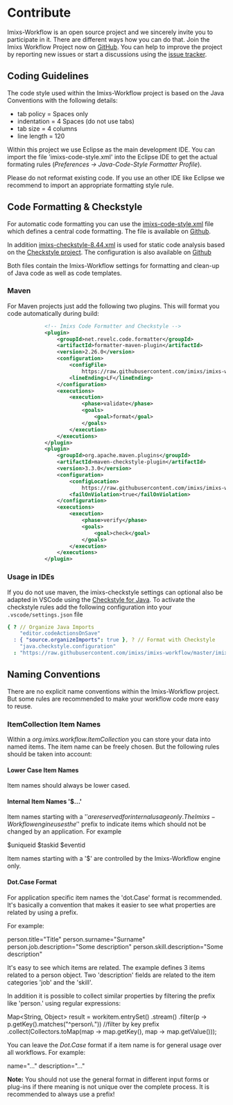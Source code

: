 # Contribute

Imixs-Workflow is an open source project and we sincerely invite you to participate in it. There are different ways how you can do that. Join the Imixs Workflow Project now on [GitHub](https://github.com/imixs/imixs-workflow). You can help to improve the project by reporting new issues or start a discussions using the
[issue tracker](https://github.com/imixs/imixs-workflow/issues).

## Coding Guidelines

The code style used within the Imixs-Workflow project is based on the Java Conventions with the following details:

- tab policy = Spaces only
- indentation = 4 Spaces (do not use tabs)
- tab size = 4 columns
- line length = 120

Within this project we use Eclipse as the main development IDE. You can import the file 'imixs-code-style.xml' into the Eclipse IDE to get the actual formating rules (_Preferences -> Java-Code-Style Formatter Profile_).

Please do not reformat existing code. If you use an other IDE like Eclipse we recommend to import an appropriate formatting style rule.

## Code Formatting & Checkstyle

For automatic code formatting you can use the [imixs-code-style.xml](../../../imixs-code-style.xml) file which defines a central code formatting. The file is available on [Github](https://raw.githubusercontent.com/imixs/imixs-workflow/refs/heads/master/imixs-code-style.xml).

In addition [imixs-checkstyle-8.44.xml](../../../imixs-checkstyle-8.44.xml) is used for static code analysis based on the [Checkstyle project](https://checkstyle.sourceforge.io/). The configuration is also available on [Github](https://raw.githubusercontent.com/imixs/imixs-workflow/master/imixs-checkstyle-8.44.xml)

Both files contain the Imixs-Workflow settings for formatting and clean-up of Java code as well as code templates.

### Maven

For Maven projects just add the following two plugins. This will format you code automatically during build:

```xml
			<!-- Imixs Code Formatter and Checkstyle -->
			<plugin>
				<groupId>net.revelc.code.formatter</groupId>
				<artifactId>formatter-maven-plugin</artifactId>
				<version>2.26.0</version>
				<configuration>
					<configFile>
						https://raw.githubusercontent.com/imixs/imixs-workflow/refs/heads/master/imixs-code-style.xml</configFile>
					<lineEnding>LF</lineEnding>
				</configuration>
				<executions>
					<execution>
						<phase>validate</phase>
						<goals>
							<goal>format</goal>
						</goals>
					</execution>
				</executions>
			</plugin>
			<plugin>
				<groupId>org.apache.maven.plugins</groupId>
				<artifactId>maven-checkstyle-plugin</artifactId>
				<version>3.3.0</version>
				<configuration>
					<configLocation>
						https://raw.githubusercontent.com/imixs/imixs-workflow/master/imixs-checkstyle-8.44.xml</configLocation>
					<failOnViolation>true</failOnViolation>
				</configuration>
				<executions>
					<execution>
						<phase>verify</phase>
						<goals>
							<goal>check</goal>
						</goals>
					</execution>
				</executions>
			</plugin>
```

### Usage in IDEs

If you do not use maven, the imixs-checkstyle settings can optional also be adapted in VSCode using the [Checkstyle for Java](https://marketplace.visualstudio.com/items?itemName=shengchen.vscode-checkstyle).
To activate the checkstyle rules add the following configuration into your `.vscode/settings.json` file

```yaml
{ ? // Organize Java Imports
    "editor.codeActionsOnSave"
  : { "source.organizeImports": true }, ? // Format with Checkstyle
    "java.checkstyle.configuration"
  : "https://raw.githubusercontent.com/imixs/imixs-workflow/master/imixs-checkstyle-8.44.xml", "editor.formatOnSave": true }
```

## Naming Conventions

There are no explicit name conventions within the Imixs-Workflow project. But some rules are recommended to make your workflow code more easy to reuse.

### ItemCollection Item Names

Within a _org.imixs.workflow.ItemCollection_ you can store your data into named items. The item name can be freely chosen. But the following rules should be taken into account:

#### Lower Case Item Names

Item names should always be lower cased.

#### Internal Item Names '$...'

Item names starting with a '$' are reserved for internal usage only. The Imixs-Workflow engine uses the '$' prefix to indicate items which should not be changed by an application. For example

$uniqueid
$taskid
$eventid

Item names starting with a '$' are controlled by the Imixs-Workflow engine only.

#### Dot.Case Format

For application specific item names the 'dot.Case' format is recommended. It's basically a convention that makes it easier to see what properties are related by using a prefix.

For example:

person.title="Title"
person.surname="Surname"
person.job.description="Some description"
person.skill.description="Some description"

It's easy to see which items are related. The example defines 3 items related to a person object. Two 'description' fields are related to the item categories 'job' and the 'skill'.

In addition it is possible to collect similar properties by filtering the prefix like 'person.' using regular expressions:

Map<String, Object> result = workitem.entrySet()
.stream()
.filter(p -> p.getKey().matches("^person\\.")) //filter by key prefix
.collect(Collectors.toMap(map -> map.getKey(), map -> map.getValue()));

You can leave the _Dot.Case_ format if a item name is for general usage over all workflows. For example:

name="..."
description="..."

**Note:** You should not use the general format in different input forms or plug-ins if there meaning is not unique over the complete process. It is recommended to always use a prefix!
